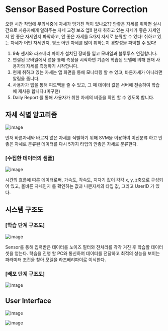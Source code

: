 # Sensor Based Posture Correction

오랜 시간 작업에 무의식중에 자세가 망가진 적이 있나요??
안좋은 자세를 취하면 실시간으로 사용자에게 알려주는 자세 교정 보조 앱!!
현재 취하고 있는 자세가 좋은 자세인지 안 좋은 자세인지 파악하고, 안 좋은 자세를 5가지 자세로 분류할 수 있다!
취하고 있는 자세가 어떤 자세인지, 평소 어떤 자세를 많이 취하는지 경향성을 파악할 수 있다!


1. 9축 센서와 라즈베리 파이가 설치된 장비를 입고 모바일과 블루투스 연결합니다. 
2. 연결된 모바일에서 앱을 통해 측정을 시작하면 기존에 학습된 모델에 의해 현재 사용자의 자세를 측정하기 시작합니다.
3. 현재 취하고 있는 자세는 앱 화면을 통해 모니터링 할 수 있고, 바른자세가 아니라면 알림을 줍니다.
4. 사용자가 앱을 통해 피드백을 줄 수 있고, 그 때 데이터 값은 서버에 전송하여 학습에 재사용 합니다.(미구현)
5. Daily Report 를 통해 사용자가 취한 자세의 비중을 확인 할 수 있도록 합니다.


## 자세 식별 알고리즘

![image](https://user-images.githubusercontent.com/49424965/127861646-ac7af054-599d-4745-8c6e-486cc84b6708.png)

먼저 바른자세와 바르지 않은 자세를 식별하기 위해 SVM을 이용하여 이진분류 하고
안좋은 자세로 분류된 데이터를 다시 5가지 타입의 안좋은 자세로 분류한다.


### [수집한 데이터의 샘플]
![image](https://user-images.githubusercontent.com/49424965/127861822-b42b162a-279c-463b-9daf-ebddad24205c.png)

시간의 흐름에 따른 데이터로써,
가속도, 각속도, 지자기 값이 각각 x, y, z축으로 구성되어 있고, 올바른 자세인지 를 확인하는 값과 나쁜자세의 타입 값, 그리고 UserID 가 있다.

## 시스템 구조도

### [학습 단계 구조도]

![image](https://user-images.githubusercontent.com/49424965/127862079-ea1fb068-33bd-401d-bbeb-c8fa6cab631f.png)

Sensor를 통해 입력받은 데이터를 노이즈 필터와 전처리를 각각 거친 후 학습할 데이터 셋을 얻는다.
학습을 진행 할 PC와 통신하여 데이터를 전달하고 최적의 성능을 보이는 파라미터 조건을 찾아 모델을 라즈베리파이로 이식한다.


### [배포 단계 구조도]

![image](https://user-images.githubusercontent.com/49424965/127862152-81d3a993-e303-430c-b41b-eb05174635a0.png)



## User Interface

![image](https://user-images.githubusercontent.com/49424965/127862358-6fe58177-62ee-461a-89b4-5af9eb744fab.png)


![image](https://user-images.githubusercontent.com/49424965/127862369-990697cc-3935-45ee-a82c-7deebf5672d8.png)


